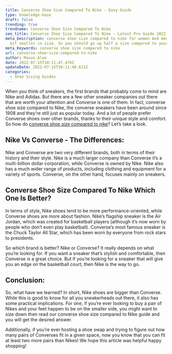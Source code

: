 ```yaml
---
title: Converse Shoe Size Compared To Nike - Easy Guide
type: knowledge-base
draft: false
trending: true
trendname: Converse Shoe Size Compared To Nike
seo_title: Converse Shoe Size Compared To Nike - Latest Pro Guide 2022
meta_Description: converse shoe size compared to nike for women And men's are a
  bit smaller in size. So you should go up half a size compared to your Nike.
meta_Keywords: converse shoe size compared to nike
url: converse-shoe-size-compared-to-nike
author: Mason Alan
date: 2022-07-15T10:11:47.476Z
updateDate: 2022-07-15T10:11:48.621Z
categories:
  - Shoe Sizing Guides
---
```

When you think of sneakers, the first brands that probably come to mind are Nike and Adidas. But there are a few other sneaker companies out there that are worth your attention and Converse is one of them. In fact, converse shoe size compared to Nike, the converse sneakers have been around since 1908 and they're still just as popular today. And a lot of people prefer Converse shoes over other brands, thanks to their unique style and comfort. So how do <a href="https://shoesspy.com/converse-shoe-size-compared-to-nike/" target="_blank" rel="noopener">converse shoe size compared to nike</a>? Let’s take a look.

## **Nike Vs Converse - The Differences:**

Nike and Converse are two very different brands, both in terms of their history and their style. Nike is a much larger company than Converse it’s a multi-billion dollar corporation, while Converse is owned by Nike. Nike also has a much wider range of products, including clothing and equipment for a variety of sports. Converse, on the other hand, focuses mainly on sneakers.

## **Converse Shoe Size Compared To Nike Which One Is Better?**

In terms of style, Nike shoes tend to be more performance-oriented, while Converse shoes are more about fashion. Nike’s flagship sneaker is the Air Jordan, which was created for basketball players (although it’s now worn by people who don’t even play basketball). Converse’s most famous sneaker is the Chuck Taylor All Star, which has been worn by everyone from rock stars to presidents.

So which brand is better? Nike or Converse? It really depends on what you’re looking for. If you want a sneaker that’s stylish and comfortable, then Converse is a great choice. But if you’re looking for a sneaker that will give you an edge on the basketball court, then Nike is the way to go.

## **Conclusion:**

So, what have we learned? In short, Nike shoes are bigger than Converse. While this is good to know for all you sneakerheads out there, it also has some practical implications. For one, if you’re ever looking to buy a pair of Nikes and your feet happen to be on the smaller side, you might want to size down then read our converse shoe size compared to Nike guide and you will get the desired answer. 

Additionally, if you’re ever hosting a shoe swap and trying to figure out how many pairs of Converses fit in a given space, now you know that you can fit at least two more pairs than Nikes! We hope this article was helpful happy shopping!